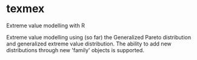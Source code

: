 texmex
======

Extreme value modelling with R

Extreme value modelling using (so far) the Generalized Pareto distribution and generalized
extreme value distribution. The ability to add new distributions through new 'family' objects
is supported.
